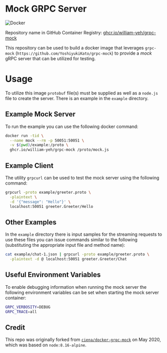 # Mock GRPC Server

![Docker](https://github.com/William-Yeh/docker-grpc-mock/workflows/Docker/badge.svg)

Repository name in GitHub Container Registry: [ghcr.io/william-yeh/grpc-mock](https://github.com/users/William-Yeh/packages/container/grpc-mock/)

This repository can be used to build a docker image that leverages `grpc-mock` (`https://github.com/YoshiyukiKato/grpc-mock`) to provide a *mock* gRPC server that can be utilized for testing.


# Usage

To utilize this image `protobuf` file(s) must be supplied as well as
a `node.js` file to create the server. There is an example in the
`example` directory.

## Example Mock Server

To run the example you can use the following docker command:

```bash
docker run -tid \
  --name mock --rm -p 50051:50051 \
  -v $(pwd)/example:/proto \
  ghcr.io/william-yeh/grpc-mock /proto/mock.js
```

## Example Client

The utility `grpcurl` can be used to test the mock server using the
following command:

```bash
grpcurl -proto example/greeter.proto \
  -plaintext \
  -d '{"message": "Hello"}' \
  localhost:50051 greeter.Greeter/Hello
```

## Other Examples

In the `example` directory there is input samples for the streaming requests to use these files
you can issue commands similar to the following (substituting the appropriate input file and
method name):

```bash
cat example/chat-1.json | grpcurl -proto example/greeter.proto \
  -plaintext -d @ localhost:50051 greeter.Greeter/Chat
```

## Useful Environment Variables

To enable debugging information when running the mock server the following
environment variables can be set when starting the mock server container:

```bash
GRPC_VERBOSITY=DEBUG
GRPC_TRACE=all
```

## Credit

This repo was originally forked from [`ciena/docker-grpc-mock`](https://github.com/ciena/docker-grpc-mock) on May 2020, which was based on `node:8.16-alpine`.